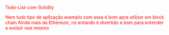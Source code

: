 <link rel="stylesheet" href="https://cdn.jsdelivr.net/gh/devicons/devicon@v2.15.1/devicon.min.css">


<div style="color: red;">
  <p>Todo-List-com-Solidity</p>
  <p>Nem tudo tipo de aplicação exemplo com essa é bom apra utilizar em block chain
    Ainda mais da Ethereum, no entando é divertido e bom para entender e evoluir noe mesmo</p>
</div>
